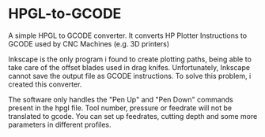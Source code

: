 # HPGL-to-GCODE
A simple HPGL to GCODE converter. It converts HP Plotter Instructions to GCODE used by CNC Machines (e.g. 3D printers)

Inkscape is the only program i found to create plotting paths, being able to take care of the offset blades used in drag knifes.
Unfortunately, Inkscape cannot save the output file as GCODE instructions. To solve this problem, i created this converter.

The software only handles the "Pen Up" and "Pen Down" commands present in the hpgl file.
Tool number, pressure or feedrate will not be translated to gcode.
You can set up feedrates, cutting depth and some more parameters in different profiles.
